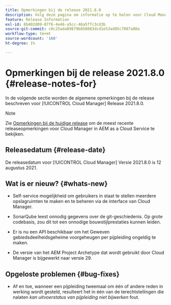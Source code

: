 ```yaml
---
title: Opmerkingen bij de release 2021.8.0
description: Volg deze pagina om informatie op te halen voor Cloud Manager Release 2021.8.0
feature: Release Information
exl-id: 8b402d09-87f6-4e46-a5cc-46a5ffc3cd3b
source-git-commit: c0c25ada09879b850883dcd1e53ad05c7087a80a
workflow-type: tm+mt
source-wordcount: '160'
ht-degree: 1%

---
```


# Opmerkingen bij de release 2021.8.0 {#release-notes-for}

In de volgende sectie worden de algemene opmerkingen bij de release beschreven voor [!UICONTROL Cloud Manager] Release 2021.8.0.

>[!NOTE]
>Zie [Opmerkingen bij de huidige release](https://experienceleague.adobe.com/docs/experience-manager-cloud-service/onboarding/getting-access/release-notes-cloud-manager/release-notes-cm-current.html?lang=en#getting-access) om de meest recente releaseopmerkingen voor Cloud Manager in AEM as a Cloud Service te bekijken.

## Releasedatum {#release-date}

De releasedatum voor [!UICONTROL Cloud Manager] Versie 2021.8.0 is 12 augustus 2021.


## Wat is er nieuw? {#whats-new}

* Self-service mogelijkheid om gebruikers in staat te stellen meerdere opslagruimten te maken en te beheren via de interface van Cloud Manager.

* SonarQube leest onnodig gegevens over de git-geschiedenis. Op grote codebasis, zou dit tot een onnodige bouwstijlprestaties kunnen leiden.

* Er is nu een API beschikbaar om het Geweven gebiedsdeelheidsgeheime voorgeheugen per pijpleiding ongeldig te maken.

* De versie van het AEM Project Archetype dat wordt gebruikt door Cloud Manager is bijgewerkt naar versie 29.

## Opgeloste problemen {#bug-fixes}

* Af en toe, wanneer een pijpleiding tweemaal om één of andere reden in werking wordt gesteld, resulteert het in één van de terechtstellingen die nalaten *kan uitvoerstatus van pijpleiding niet bijwerken* fout.
